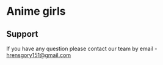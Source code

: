 # Anime girls

## Support
If you have any question please contact our team by email - hrensgory151@gmail.com
